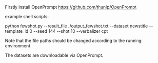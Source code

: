 Firstly install OpenPrompt https://github.com/thunlp/OpenPrompt

example shell scripts:

python fewshot.py --result_file ./output_fewshot.txt --dataset newstitle --template_id 0 --seed 144 --shot 10 --verbalizer cpt

Note that the file paths should be changed according to the running environment.

The datasets are downloadable via OpenPrompt.
